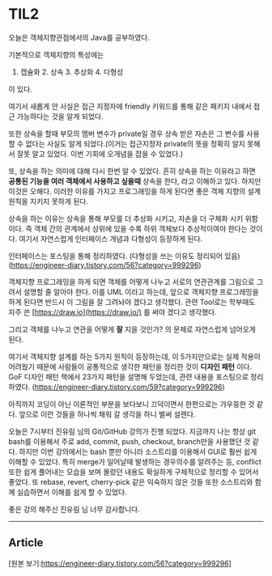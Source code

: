 # TIL2

오늘은 객체지향관점에서의 Java를 공부하였다.

기본적으로 객체지향의 특성에는 

1. 캡슐화 2. 상속 3. 추상화 4. 다형성

이 있다.

여기서 새롭게 안 사실은 접근 지정자에 friendly 키워드를 통해 같은 패키지 내에서 접근 가능하다는 것을 알게 되었다.

또한 상속을 할때 부모의 멤버 변수가 private일 경우 상속 받은 자손은 그 변수를 사용할 수 없다는 사실도 알게 되었다.(이거는 접근지정자 private의 뜻을 정확히 알지 못해서 잘못 알고 있었다. 이번 기회에 오개념을 잡을 수 있었다.)

또, 상속을 하는 의미에 대해 다시 한번 알 수 있었다. 흔히 상속을 하는 이유라고 하면 **공통된 기능을 여러 객체에서 사용하고 싶을때** 상속을 한다, 라고 이해하고 있다. 하지만 이것은 오해다. 이러한 이유를 가지고 프로그래밍을 하게 된다면 좋은 객체 지향의 설계 원칙을 지키지 못하게 된다. 

상속을 하는 이유는 상속을 통해 부모를 더 추상화 시키고, 자손을 더 구체화 시키 위함이다. 즉 객체 간의 관계에서 상위에 있을 수록 하위 객체보다 추상적이여야 한다는 것이다. 여기서 자연스럽게 인터페이스 개념과 다형성이 등장하게 된다.

인터페이스는 포스팅을 통해 정리하였다. (다형성을 쓰는 이유도 정리되어 있음) (https://engineer-diary.tistory.com/56?category=999296)

객체지향 프로그래밍을 하게 되면 객체를 어떻게 나누고 서로의 연관관계를 그림으로 그려서 설명할 줄 알아야 한다. 이를 UML 이라고 하는데, 앞으로 객체지향 프로그래밍을 하게 된다면 반드시 이 그림을 잘 그려놔야 겠다고 생각했다. 관련 Tool로는 학부때도 자주 쓴 [https://draw.io](https://draw.io/) 를 써야 겠다고 생각했다.

그리고 객체를 나누고 연관을 어떻게 **잘** 지을 것인가? 의 문제로 자연스럽게 넘어오게 된다.

여기서 객체지향 설계를 하는 5가지 원칙이 등장하는데, 이 5가지만으로는 실제 적용이 어려웠기 때문에 사람들이 공통적으로 생각한 패턴을 정리한 것이 **디자인 패턴** 이다. GoF 디자인 패턴 책에서 23가지 패턴을 설명해 두었는데, 관련 내용을 포스팅으로 정리하였다. (https://engineer-diary.tistory.com/59?category=999296)

아직까지 코딩이 아닌 이론적인 부분을 보다보니 끄덕이면서 한편으로는 갸우뚱한 것 같다. 앞으로 이런 것들을 하나씩 채워 갈 생각을 하니 벌써 설렌다.

오늘은 7시부터 진유림 님의 Git/GitHub 강의가 진행 되었다. 지금까지 나는 항상 git bash를 이용해서 주로 add, commit, push, checkout, branch만을 사용했던 것 같다. 하지만 이번 강의에서는 bash 뿐만 아니라 소스트리를 이용해서 GUI로 훨씬 쉽게 이해할 수 있었다. 특히 merge가 일어날때 발생하는 경우의수를 알려주는 등, conflict 또한 쉽게 풀어내는 모습을 보며 몰랐던 내용도 확실하게 구체적으로 정리할 수 있어서 좋았다. 또 rebase, revert, cherry-pick 같은 익숙하지 않은 것들 또한 소스트리와 함께 실습하면서 이해를 쉽게 할 수 있었다.

좋은 강의 해주신 진유림 님 너무 감사합니다.

---

## Article

[원본 보기:https://engineer-diary.tistory.com/56?category=999296]
